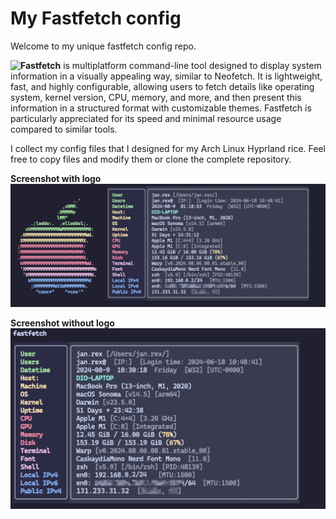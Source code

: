 # My Fastfetch config
Welcome to my unique fastfetch config repo.

**![Fastfetch](https://github.com/fastfetch-cli/fastfetch)** is multiplatform command-line tool designed to display system information in a visually appealing way, similar to Neofetch. It is lightweight, fast, and highly configurable, allowing users to fetch details like operating system, kernel version, CPU, memory, and more, and then present this information in a structured format with customizable themes. Fastfetch is particularly appreciated for its speed and minimal resource usage compared to similar tools.

I collect my config files that I designed for my Arch Linux Hyprland rice. Feel free to copy files and modify them or clone the complete repository.

**Screenshot with logo**
![Screenshot logo](screenshots/screenshot_logo.png?raw=true "Screenshot logo")

**Screenshot without logo**
![Screenshot no logo](screenshots/screenshot_no_logo.png?raw=true "Screenshot whitout logo")
